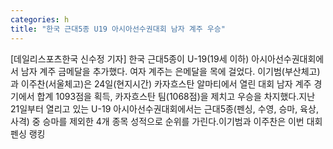 ```yaml
---
categories: h
title: "한국 근대5종 U19 아시아선수권대회 남자 계주 우승"
---
```

[데일리스포츠한국 신수정 기자] 한국 근대5종이 U-19(19세 이하) 아시아선수권대회에서 남자 계주 금메달을 추가했다. 여자 계주는 은메달을 목에 걸었다. 이기범(부산체고)과 이주찬(서울체고)은 24일(현지시간) 카자흐스탄 알마티에서 열린 대회 남자 계주 경기에서 합계 1093점을 획득, 카자흐스탄 팀(1068점)을 제치고 우승을 차지했다.지난 21일부터 열리고 있는 U-19 아시아선수권대회에서는 근대5종(펜싱, 수영, 승마, 육상, 사격) 중 승마를 제외한 4개 종목 성적으로 순위를 가린다.이기범과 이주찬은 이번 대회 펜싱 랭킹